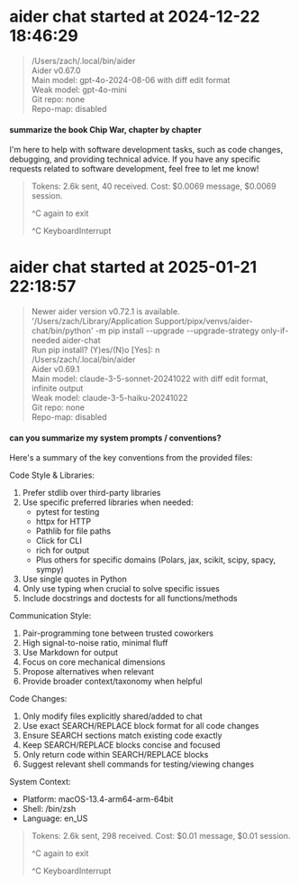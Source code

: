 
# aider chat started at 2024-12-22 18:46:29

> /Users/zach/.local/bin/aider  
> Aider v0.67.0  
> Main model: gpt-4o-2024-08-06 with diff edit format  
> Weak model: gpt-4o-mini  
> Git repo: none  
> Repo-map: disabled  

#### summarize the book Chip War, chapter by chapter  

I'm here to help with software development tasks, such as code changes, debugging, and providing technical advice. If you have any specific requests related to software development, feel free to let me know!

> Tokens: 2.6k sent, 40 received. Cost: $0.0069 message, $0.0069 session.  
>  
>  
> ^C again to exit  
>  
>  
> ^C KeyboardInterrupt  

# aider chat started at 2025-01-21 22:18:57

> Newer aider version v0.72.1 is available.  
> '/Users/zach/Library/Application Support/pipx/venvs/aider-chat/bin/python' -m pip install --upgrade --upgrade-strategy only-if-needed aider-chat  
> Run pip install? (Y)es/(N)o [Yes]: n  
> /Users/zach/.local/bin/aider  
> Aider v0.69.1  
> Main model: claude-3-5-sonnet-20241022 with diff edit format, infinite output  
> Weak model: claude-3-5-haiku-20241022  
> Git repo: none  
> Repo-map: disabled  

#### can you summarize my system prompts / conventions?  

Here's a summary of the key conventions from the provided files:

Code Style & Libraries:
1. Prefer stdlib over third-party libraries
2. Use specific preferred libraries when needed:
   - pytest for testing
   - httpx for HTTP
   - Pathlib for file paths
   - Click for CLI
   - rich for output
   - Plus others for specific domains (Polars, jax, scikit, scipy, spacy, sympy)
3. Use single quotes in Python
4. Only use typing when crucial to solve specific issues
5. Include docstrings and doctests for all functions/methods

Communication Style:
1. Pair-programming tone between trusted coworkers
2. High signal-to-noise ratio, minimal fluff
3. Use Markdown for output
4. Focus on core mechanical dimensions
5. Propose alternatives when relevant
6. Provide broader context/taxonomy when helpful

Code Changes:
1. Only modify files explicitly shared/added to chat
2. Use exact SEARCH/REPLACE block format for all code changes
3. Ensure SEARCH sections match existing code exactly
4. Keep SEARCH/REPLACE blocks concise and focused
5. Only return code within SEARCH/REPLACE blocks
6. Suggest relevant shell commands for testing/viewing changes

System Context:
- Platform: macOS-13.4-arm64-arm-64bit
- Shell: /bin/zsh
- Language: en_US

> Tokens: 2.6k sent, 298 received. Cost: $0.01 message, $0.01 session.  
>  
>  
> ^C again to exit  
>  
>  
> ^C KeyboardInterrupt  
